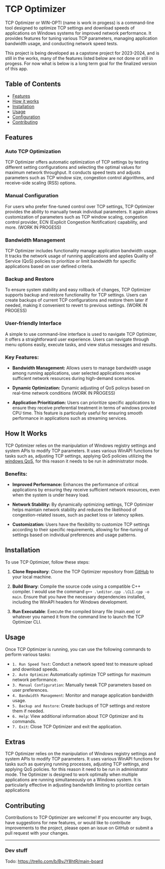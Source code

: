 # TCP Optimizer

TCP Optimizer or WIN-OPTI (name is work in progess) is a command-line tool designed to optimize TCP settings and download speeds of applications on Windows systems for improved network performance. It provides features for tuning various TCP parameters, managing application bandwidth usage, and conducting network speed tests.

This project is being developed as a capstone project for 2023-2024, and is still in the works, many of the features listed below are not done or still in progess. For now what is below is a long term goal for the finalized version of this app.

## Table of Contents

- [Features](#features)
- [How it works](#how-it-works)
- [Installation](#installation)
- [Usage](#usage)
- [Configuration](#configuration)
- [Contributing](#contributing)

## Features
### Auto TCP Optimization

TCP Optimizer offers automatic optimization of TCP settings by testing different setting configurations and selecting the optimal values for maximum network throughput. It conducts speed tests and adjusts parameters such as TCP window size, congestion control algorithms, and receive-side scaling (RSS) options.

### Manual Configuration

For users who prefer fine-tuned control over TCP settings, TCP Optimizer provides the ability to manually tweak individual parameters. It again allows customization of parameters such as TCP window scaling, congestion control provider, ECN (Explicit Congestion Notification) capability, and more. (WORK IN PROGESS)

### Bandwidth Management

TCP Optimizer includes functionality manage application bandwidth usage. It tracks the network usage of running applications and applies Quality of Service (QoS) policies to prioritize or limit bandwidth for specific applications based on user defined criteria.

### Backup and Restore

To ensure system stability and easy rollback of changes, TCP Optimizer supports backup and restore functionality for TCP settings. Users can create backups of current TCP configurations and restore them later if needed, making it convenient to revert to previous settings. (WORK IN PROGESS)

### User-friendly Interface

A simple to use command-line interface is used to navigate TCP Optimizer, it offers a straightforward user experience. Users can navigate through menu options easily, execute tasks, and view status messages and results.

### Key Features:

- **Bandwidth Management:** Allows users to manage bandwidth usage among running applications, user selected applications receive sufficient network resources during high-demand scenarios.
  
- **Dynamic Optimization:** Dynamic adjusting of QoS policys based on real-time network conditions (WORK IN PROGESS)

- **Application Prioritization:** Users can prioritize specific applications to ensure they receive preferential treatment in terms of windows provied CPU time. This feature is particularly useful for ensuring smooth performance in applications such as streaming services.

## How It Works
TCP Optimizer relies on the manipulation of Windows registry settings and system APIs to modify TCP parameters. It uses various WinAPI functions for tasks such as, adjusting TCP settings, applying QoS policies utilizing the [windows QoS](https://learn.microsoft.com/en-us/windows-server/networking/technologies/qos/qos-policy-top), for this reason it needs to be run in administrator mode. 

### Benefits:

- **Improved Performance:** Enhances the performance of critical applications by ensuring they receive sufficient network resources, even when the system is under heavy load.
  
- **Network Stability:** By dynamically optimizing settings, TCP Optimizer helps maintain network stability and reduces the likelihood of congestion-related issues, such as packet loss or latency spikes.

- **Customization:** Users have the flexibility to customize TCP settings according to their specific requirements, allowing for fine-tuning of settings based on individual preferences and usage patterns.
  
## Installation

To use TCP Optimizer, follow these steps:

1. **Clone Repository**: Clone the TCP Optimizer repository from [GitHub](https://github.com/powplowdevs/Capstone-optimizer) to your local machine.

2. **Build Binary**: Compile the source code using a compatible C++ compiler. I would use the command ```g++ .\editor.cpp .\CLI.cpp -o main```. Ensure that you have the necessary dependencies installed, including the WinAPI headers for Windows development.

3. **Run Executable**: Execute the compiled binary file (main.exe) or whatever you named it from the command line to launch the TCP Optimizer CLI.

## Usage

Once TCP Optimizer is running, you can use the following commands to perform various tasks:

- `1. Run Speed Test`: Conduct a network speed test to measure upload and download speeds.
- `2. Auto Optimize`: Automatically optimize TCP settings for maximum network performance.
- `3. Manual Configuration`: Manually tweak TCP parameters based on user preferences.
- `4. Bandwidth Management`: Monitor and manage application bandwidth usage.
- `5. Backup and Restore`: Create backups of TCP settings and restore them if needed.
- `6. Help`: View additional information about TCP Optimizer and its commands.
- `7. Exit`: Close TCP Optimizer and exit the application.

## Extras

TCP Optimizer relies on the manipulation of Windows registry settings and system APIs to modify TCP parameters. It uses various WinAPI functions for tasks such as querying running processes, adjusting TCP settings, and applying QoS policies. for this reason it need to be run in administrator mode. The Optimizer is designed to work optimally when multiple applications are running simultaneously on a Windows system. It is particularly effective in adjusting bandwitdh limiting to prioritize certain applications 

## Contributing

Contributions to TCP Optimizer are welcome! If you encounter any bugs, have suggestions for new features, or would like to contribute improvements to the project, please open an issue on GitHub or submit a pull request with your changes.

<hr>

<h3>Dev stuff</h3>

Todo: https://trello.com/b/BvJY8htR/main-board
